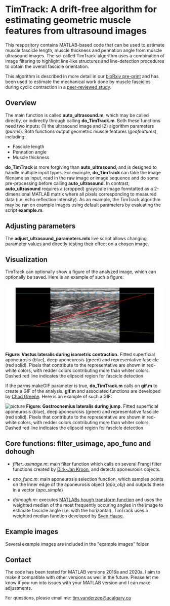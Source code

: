 # TimTrack: A drift-free algorithm for estimating geometric muscle features from ultrasound images

This respository contains MATLAB-based code that can be used to estimate muscle fascicle length, muscle thickness and pennation angle from muscle ultrasound images. 
The so-called TimTrack-algorithm uses a combination of image filtering to highlight line-like structures and line-detection procedures to obtain the overall fascicle orientation.

This algorithm is described in more detail in our [bioRxiv pre-print](https://www.biorxiv.org/content/10.1101/2020.08.23.263574v2) 
and has been used to estimate the mechanical work done by muscle fascicles during cyclic contraction in a [peer-reviewed study](https://journals.biologists.com/jeb/article-abstract/224/9/jeb233965/237823/The-high-energetic-cost-of-rapid-force-development?redirectedFrom=fulltext).

## Overview
The main function is called **auto_ultrasound.m**, which may be called directly, or indirectly through calling **do_TimTrack.m**. Both these functions need two inputs: (1) the ultrasound image and (2) algorithm parameters (*parms*). 
Both functions output geometric muscle features (*geofeatures*), including:

* Fascicle length
* Pennation angle
* Muscle thickness

**do_TimTrack** is more forgiving than **auto_ultrasound**, and is designed to handle multiple input types. For example, **do_TimTrack** can take the image filename as input, read in the raw image or image sequence
and do some pre-processing before calling **auto_ultrasound**.
In contrast, **auto_ultrasound** requires a (cropped) grayscale image formtatted as a 2-dimensional MATLAB matrix where all pixels corresponding to measured data (i.e. echo reflection intensity). 
As an example, the TimTrack algorithm may be ran on example images using default parameters by evaluating the script **example.m**. 

## Adjusting parameters
The **adjust_ultrasound_parameters.mlx** live script allows changing parameter values and directly testing their effect on a chosen image.

## Visualization
TimTrack can optionally show a figure of the analyzed image, which can optionally be saved. Here is an example of such a figure:

![picture](analyzed_VL_image.jpg)
**Figure: Vastus lateralis during isometric contraction.** Fitted superficial aponeurosis (blue), deep aponeurosis (green) and representative fascicle (red solid). Pixels that contribute to the representative are shown in red-white colors, with redder colors contributing more than whiter colors. Dashed red line indicates the elipsoid region for fascicle detection

If the parms.makeGIF parameter is true, **do_TimTrack.m** calls on **gif.m** to create a GIF of the analysis. **gif.m** and associated functions are developed by [Chad Greene](https://www.chadagreene.com/).
Here is an example of such a GIF: 

![picture](gastroc_jumping_timtrack.gif)
**Figure: Gastrocnemius lateralis during jump.** Fitted superficial aponeurosis (blue), deep aponeurosis (green) and representative fascicle (red solid). Pixels that contribute to the representative are shown in red-white colors, with redder colors contributing more than whiter colors. Dashed red line indicates the elipsoid region for fascicle detection

## Core functions: filter_usimage, apo_func and dohough

* *filter_usimage.m*: main filter function which calls on several Frangi filter functions created by [Dirk-Jan Kroon](https://www.mathworks.com/matlabcentral/fileexchange/24409-hessian-based-frangi-vesselness-filter), and detects aponeurosis objects.

* *apo_func.m*: main aponeurosis selection function, which samples points on the inner edge of the aponeurosis object (*apo_obj*) and outputs these in a vector (*apo_simple*)

* *dohough.m*: executes [MATLABs hough transform function](https://www.mathworks.com/help/images/ref/hough.html) and uses the weighted median of the most frequently occuring angles in the image to estimate fascicle angle (i.e. with the horizontal). TimTrack uses a weighted median function developed by [Sven Haase](https://www.mathworks.com/matlabcentral/fileexchange/23077-weighted-median).

## Example images
Several example images are included in the "example images" folder.

## Contact
The code has been tested for MATLAB versions 2016a and 2020a. I aim to make it compatible with other versions as well in the future. Please let me know if you run into issues with your MATLAB version and I can make adjustments. 

For questions, please email me: tim.vanderzee@ucalgary.ca
